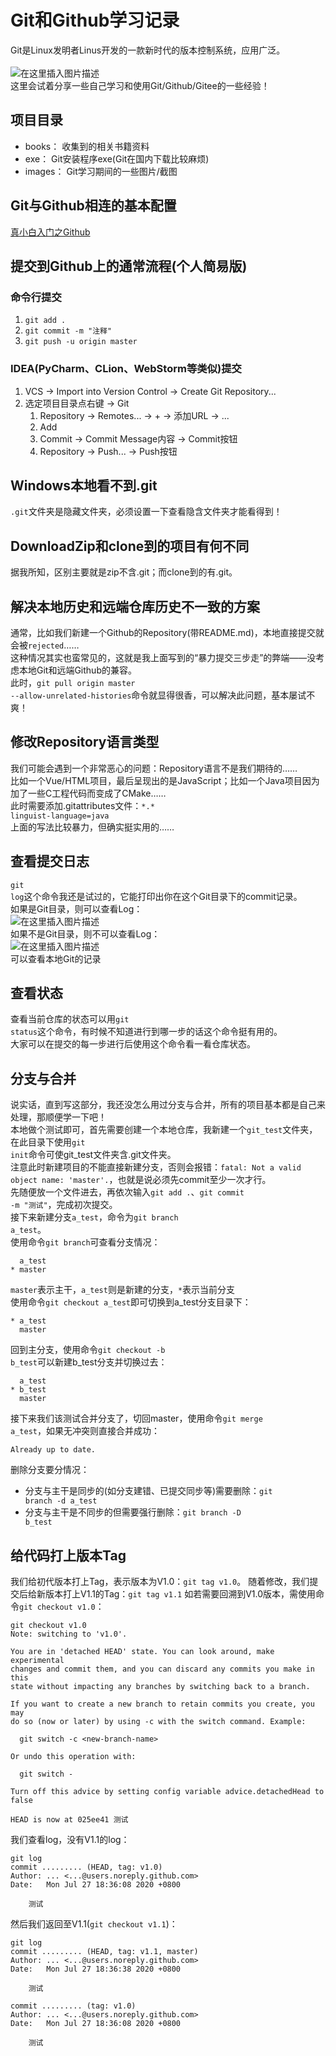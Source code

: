 # Git和Github学习记录

Git是Linux发明者Linus开发的一款新时代的版本控制系统，应用广泛。<br/><br/>
![在这里插入图片描述](https://github.com/ChenYikunReal/git_learning/blob/master/images/Github.PNG?x-oss-process=image/watermark,type_ZmFuZ3poZW5naGVpdGk,shadow_10,text_aHR0cHM6Ly9ibG9nLmNzZG4ubmV0L3dlaXhpbl80Mzg5NjMxOA==,size_16,color_FFFFFF,t_70)
<br/>
这里会试着分享一些自己学习和使用Git/Github/Gitee的一些经验！

## 项目目录
- books： 收集到的相关书籍资料
- exe： Git安装程序exe(Git在国内下载比较麻烦)
- images： Git学习期间的一些图片/截图

## Git与Github相连的基本配置
[真小白入门之Github](https://blog.csdn.net/nmjuzi/article/details/82184818)

## 提交到Github上的通常流程(个人简易版)
### 命令行提交
1. <code>git add .</code>
2. <code>git commit -m "注释"</code>
3. <code>git push -u origin master</code>
### IDEA(PyCharm、CLion、WebStorm等类似)提交
1. VCS → Import into Version Control → Create Git Repository...
2. 选定项目目录点右键 → Git
    1. Repository → Remotes... → + → 添加URL → ...
    2. Add
    2. Commit → Commit Message内容 → Commit按钮
    3. Repository → Push... → Push按钮

## Windows本地看不到.git
<code>.git</code>文件夹是隐藏文件夹，必须设置一下查看隐含文件夹才能看得到！

## DownloadZip和clone到的项目有何不同
据我所知，区别主要就是zip不含.git；而clone到的有.git。

## 解决本地历史和远端仓库历史不一致的方案
通常，比如我们新建一个Github的Repository(带README.md)，本地直接提交就会被<code>rejected</code>……<br/>
这种情况其实也蛮常见的，这就是我上面写到的“暴力提交三步走”的弊端——没考虑本地Git和远端Github的兼容。<br/>
此时，<code>git pull origin master --allow-unrelated-histories</code>命令就显得很香，可以解决此问题，基本屡试不爽！

## 修改Repository语言类型
我们可能会遇到一个非常恶心的问题：Repository语言不是我们期待的……<br/>
比如一个Vue/HTML项目，最后呈现出的是JavaScript；比如一个Java项目因为加了一些C工程代码而变成了CMake……<br/>
此时需要添加.gitattributes文件：<code>\*.\* linguist-language=java</code><br/>
上面的写法比较暴力，但确实挺实用的……

## 查看提交日志
<code>git log</code>这个命令我还是试过的，它能打印出你在这个Git目录下的commit记录。<br/>
如果是Git目录，则可以查看Log：<br/>
![在这里插入图片描述](https://github.com/ChenYikunReal/git_learning/blob/master/images/CorrectLog.PNG?x-oss-process=image/watermark,type_ZmFuZ3poZW5naGVpdGk,shadow_10,text_aHR0cHM6Ly9ibG9nLmNzZG4ubmV0L3dlaXhpbl80Mzg5NjMxOA==,size_16,color_FFFFFF,t_70)
<br/>
如果不是Git目录，则不可以查看Log：<br/>
![在这里插入图片描述](https://github.com/ChenYikunReal/git_learning/blob/master/images/IncorrectLog.PNG?x-oss-process=image/watermark,type_ZmFuZ3poZW5naGVpdGk,shadow_10,text_aHR0cHM6Ly9ibG9nLmNzZG4ubmV0L3dlaXhpbl80Mzg5NjMxOA==,size_16,color_FFFFFF,t_70)
<br/>
可以查看本地Git的记录

## 查看状态
查看当前仓库的状态可以用<code>git status</code>这个命令，有时候不知道进行到哪一步的话这个命令挺有用的。<br/>
大家可以在提交的每一步进行后使用这个命令看一看仓库状态。

## 分支与合并
说实话，直到写这部分，我还没怎么用过分支与合并，所有的项目基本都是自己来处理，那顺便学一下吧！<br/>
本地做个测试即可，首先需要创建一个本地仓库，我新建一个<code>git_test</code>文件夹，在此目录下使用<code>git init</code>命令可使git_test文件夹含.git文件夹。<br/>
注意此时新建项目的不能直接新建分支，否则会报错：<code>fatal: Not a valid object name: 'master'.</code>，也就是说必须先commit至少一次才行。<br/>
先随便放一个文件进去，再依次输入<code>git add .</code>、<code>git commit -m "测试"</code>，完成初次提交。<br/>
接下来新建分支<code>a_test</code>，命令为<code>git branch a_test</code>。<br/>
使用命令<code>git branch</code>可查看分支情况：
```text
  a_test
* master
```
<code>master</code>表示主干，<code>a_test</code>则是新建的分支，<code>\*</code>表示当前分支<br/>
使用命令<code>git checkout a_test</code>即可切换到a_test分支目录下：
```text
* a_test
  master
```
回到主分支，使用命令<code>git checkout -b b_test</code>可以新建b_test分支并切换过去：
```text
  a_test
* b_test
  master
```
接下来我们该测试合并分支了，切回master，使用命令<code>git merge a_test</code>，如果无冲突则直接合并成功：<br/>
```text
Already up to date.
```
删除分支要分情况：
- 分支与主干是同步的(如分支建错、已提交同步等)需要删除：<code>git branch -d a_test</code>
- 分支与主干是不同步的但需要强行删除：<code>git branch -D b_test</code>

## 给代码打上版本Tag
我们给初代版本打上Tag，表示版本为V1.0：<code>git tag v1.0</code>。
随着修改，我们提交后给新版本打上V1.1的Tag：<code>git tag v1.1</code>
如若需要回溯到V1.0版本，需使用命令<code>git checkout v1.0</code>：
```text
git checkout v1.0
Note: switching to 'v1.0'.

You are in 'detached HEAD' state. You can look around, make experimental
changes and commit them, and you can discard any commits you make in this
state without impacting any branches by switching back to a branch.

If you want to create a new branch to retain commits you create, you may
do so (now or later) by using -c with the switch command. Example:

  git switch -c <new-branch-name>

Or undo this operation with:

  git switch -

Turn off this advice by setting config variable advice.detachedHead to false

HEAD is now at 025ee41 测试

```
我们查看log，没有V1.1的log：
```text
git log
commit ......... (HEAD, tag: v1.0)
Author: ... <...@users.noreply.github.com>
Date:   Mon Jul 27 18:36:08 2020 +0800

    测试

```
然后我们返回至V1.1(<code>git checkout v1.1</code>)：
```text
git log
commit ......... (HEAD, tag: v1.1, master)
Author: ... <...@users.noreply.github.com>
Date:   Mon Jul 27 18:36:38 2020 +0800

    测试

commit ......... (tag: v1.0)
Author: ... <...@users.noreply.github.com>
Date:   Mon Jul 27 18:36:08 2020 +0800

    测试

```
